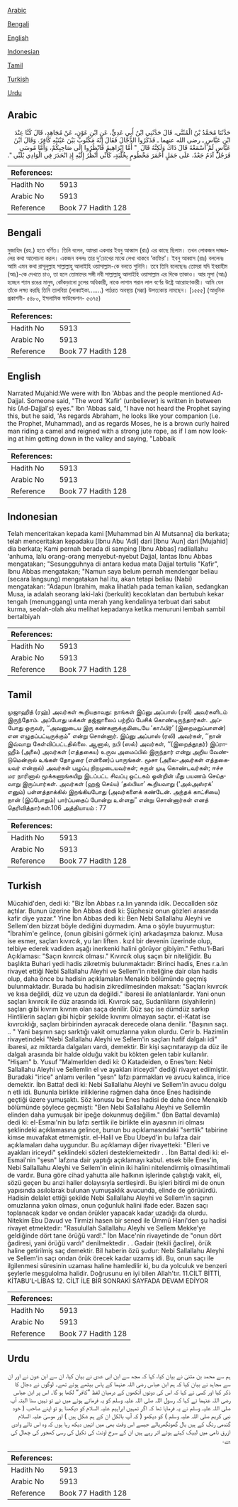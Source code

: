 [Arabic](#arabic)

[Bengali](#bengali)

[English](#english)

[Indonesian](#indonesian)

[Tamil](#tamil)

[Turkish](#turkish)

[Urdu](#urdu)

## Arabic


<div dir="rtl" lang="ar" style={{fontSize:'larger',backgroundColor:'#f8f9fa',padding:20}}>
حَدَّثَنَا مُحَمَّدُ بْنُ الْمُثَنَّى، قَالَ حَدَّثَنِي ابْنُ أَبِي عَدِيٍّ، عَنِ ابْنِ عَوْنٍ، عَنْ مُجَاهِدٍ، قَالَ كُنَّا عِنْدَ ابْنِ عَبَّاسٍ ـ رضى الله عنهما ـ فَذَكَرُوا الدَّجَّالَ فَقَالَ إِنَّهُ مَكْتُوبٌ بَيْنَ عَيْنَيْهِ كَافِرٌ‏.‏ وَقَالَ ابْنُ عَبَّاسٍ لَمْ أَسْمَعْهُ قَالَ ذَاكَ وَلَكِنَّهُ قَالَ ‏ "‏ أَمَّا إِبْرَاهِيمُ فَانْظُرُوا إِلَى صَاحِبِكُمْ، وَأَمَّا مُوسَى فَرَجُلٌ آدَمُ جَعْدٌ، عَلَى جَمَلٍ أَحْمَرَ مَخْطُومٍ بِخُلْبَةٍ، كَأَنِّي أَنْظُرُ إِلَيْهِ إِذِ انْحَدَرَ فِي الْوَادِي يُلَبِّي ‏"‏‏.‏
</div>
<div style={{backgroundColor:'#f8f9fa',padding:20, marginBottom: 10}}><table> <thead> <tr> <th>References:</th> <th></th> </tr> </thead> <tbody><tr><td>Hadith No</td><td>5913</td></tr><tr><td>Arabic No</td><td>5913</td></tr><tr><td>Reference</td><td>Book 77 Hadith 128</td></tr></tbody></table></div>

## Bengali


<div dir="ltr" lang="bn" style={{fontSize:'larger',backgroundColor:'#f8f9fa',padding:20}}>
মুজাহিদ (রহ.) হতে বর্ণিত। তিনি বলেন, আমরা একবার ইবনু আব্বাস (রাঃ) এর কাছে ছিলাম। তখন লোকজন দাজ্জালের কথা আলোচনা করল। একজন বললঃ তার দু’চোখের মাঝে লেখা থাকবে ‘কাফির’। ইবনু আব্বাস (রাঃ) বললেনঃ আমি এমন কথা রাসূলুল্লাহ সাল্লাল্লাহু আলাইহি ওয়াসাল্লাম-কে বলতে শুনিনি। তবে তিনি বলেছেনঃ তোমরা যদি ইবরাহীম (আঃ)-কে দেখতে চাও, তা হলে তোমাদের সঙ্গী নবী সাল্লাল্লাহু আলাইহি ওয়াসাল্লাম এর দিকে তাকাও। আর মূসা (আঃ) হচ্ছেন শ্যাম রঙের মানুষ, কোঁকড়ানো চুলের অধিকারী, নাকে লাগাম পরান লাল বর্ণের উষ্ট্রে আরোহণকারী। আমি যেন তাঁকে লক্ষ্য করছি তিনি তালবিয়া (লাব্বাইকা.......) পাঠরত অবস্থায় (মক্কা) উপত্যকায় নামছেন। [১৫৫৫] (আধুনিক প্রকাশনী- ৫৪৮০, ইসলামিক ফাউন্ডেশন- ৫৩৭৫)
</div>
<div style={{backgroundColor:'#f8f9fa',padding:20, marginBottom: 10}}><table> <thead> <tr> <th>References:</th> <th></th> </tr> </thead> <tbody><tr><td>Hadith No</td><td>5913</td></tr><tr><td>Arabic No</td><td>5913</td></tr><tr><td>Reference</td><td>Book 77 Hadith 128</td></tr></tbody></table></div>

## English


<div dir="ltr" lang="en" style={{fontSize:'larger',backgroundColor:'#f8f9fa',padding:20}}>
Narrated Mujahid:We were with Ibn 'Abbas and the people mentioned Ad-Dajjal. Someone said, "The word 'Kafir' (unbeliever) is written in between his (Ad-Dajjal's) eyes." Ibn 'Abbas said, "I have not heard the Prophet saying this, but he said, 'As regards Abraham, he looks like your companion (i.e. the Prophet, Muhammad), and as regards Moses, he is a brown curly haired man riding a camel and reigned with a strong jute rope, as if I am now looking at him getting down in the valley and saying, "Labbaik
</div>
<div style={{backgroundColor:'#f8f9fa',padding:20, marginBottom: 10}}><table> <thead> <tr> <th>References:</th> <th></th> </tr> </thead> <tbody><tr><td>Hadith No</td><td>5913</td></tr><tr><td>Arabic No</td><td>5913</td></tr><tr><td>Reference</td><td>Book 77 Hadith 128</td></tr></tbody></table></div>

## Indonesian


<div dir="ltr" lang="id" style={{fontSize:'larger',backgroundColor:'#f8f9fa',padding:20}}>
Telah menceritakan kepada kami [Muhammad bin Al Mutsanna] dia berkata; telah menceritakan kepadaku [Ibnu Abu 'Adi] dari [Ibnu 'Aun] dari [Mujahid] dia berkata; Kami pernah berada di samping [Ibnu Abbas] radliallahu 'anhuma, lalu orang-orang menyebut-nyebut Dajjal, lantas Ibnu Abbas mengatakan; "Sesungguhnya di antara kedua mata Dajjal tertulis "Kafir", Ibnu Abbas mengatakan; "Namun saya belum pernah mendengar beliau (secara langsung) mengatakan hal itu, akan tetapi beliau (Nabi) mengatakan: "Adapun Ibrahim, maka lihatlah pada teman kalian, sedangkan Musa, ia adalah seorang laki-laki (berkulit) kecoklatan dan bertubuh kekar tengah (menunggang) unta merah yang kendalinya terbuat dari sabut kurma, seolah-olah aku melihat kepadanya ketika menuruni lembah sambil bertalbiyah
</div>
<div style={{backgroundColor:'#f8f9fa',padding:20, marginBottom: 10}}><table> <thead> <tr> <th>References:</th> <th></th> </tr> </thead> <tbody><tr><td>Hadith No</td><td>5913</td></tr><tr><td>Arabic No</td><td>5913</td></tr><tr><td>Reference</td><td>Book 77 Hadith 128</td></tr></tbody></table></div>

## Tamil


<div dir="ltr" lang="ta" style={{fontSize:'larger',backgroundColor:'#f8f9fa',padding:20}}>
முஜாஹித் (ரஹ்) அவர்கள் கூறியதாவது: நாங்கள் இப்னு அப்பாஸ் (ரலி) அவர்களிடம் இருந்தோம். அப்போது மக்கள் தஜ்ஜாலைப் பற்றிப் பேசிக் கொண்டிருந்தார்கள். அப்போது ஒருவர், ‘‘அவனுடைய இரு கண்களுக்குமிடையே ‘காஃபிர்’ (இறைமறுப்பாளன்) என எழுதப்பட்டிருக்கும்” என்று சொன்னார். இப்னு அப்பாஸ் (ரலி) அவர்கள், ‘‘நான் இவ்வாறு கேள்விப்பட்டதில்லை. ஆனால், நபி (ஸல்) அவர்கள், ‘‘(இறைத்தூதர்) இப்ராஹீம் (அலை) அவர்கள் (எத்தகைய) உருவ அமைப்பில் இருந்தார் என்று அறிய வேண்டுமென்றால் உங்கள் தோழரை (என்னை)ப் பாருங்கள். மூசா (அலை-அவர்கள் எத்தகையவர் என்றால்) அவர்கள் பழுப்பு நிறமுடையவர்கள்; சுருள் முடி கொண்டவர்கள்; ஈச்ச மர நாரினால் மூக்கணாங்கயிறு இடப்பட்ட சிவப்பு ஒட்டகம் ஒன்றின் மீது பயணம் செய்தவாறு இருப்பார்கள். அவர்கள் (ஹஜ் செய்ய) ‘தல்பியா’ கூறியவாறு (‘அல்அஸ்ரக்’ எனும்) பள்ளத்தாக்கில் இறங்கியபோது (அவர்களைக் கண்டேன். அந்தக் காட்சியை) நான் (இப்போதும்) பார்ப்பதைப் போன்று உள்ளது” என்று சொன்னார்கள் எனத் தெரிவித்தார்கள்.106 அத்தியாயம் : 77
</div>
<div style={{backgroundColor:'#f8f9fa',padding:20, marginBottom: 10}}><table> <thead> <tr> <th>References:</th> <th></th> </tr> </thead> <tbody><tr><td>Hadith No</td><td>5913</td></tr><tr><td>Arabic No</td><td>5913</td></tr><tr><td>Reference</td><td>Book 77 Hadith 128</td></tr></tbody></table></div>

## Turkish


<div dir="ltr" lang="tr" style={{fontSize:'larger',backgroundColor:'#f8f9fa',padding:20}}>
Mücahid'den, dedi ki: "Biz İbn Abbas r.a.lın yanında idik. Deccallden söz açtılar. Bunun üzerine İbn Abbas dedi ki: Şüphesiz onun gözleri arasında kafir diye yazar." Yine İbn Abbas dedi ki: Ben Nebi Sallallahu Aleyhi ve Sellem'den bizzat böyle dediğini duymadım. Ama o şöyle buyurmuştur: "İbrahim'e gelince, (onun gibisini görmek için) arkadaşımza bakınız. Musa ise esmer, saçları kıvırcık, yu ları liften . kızıl bir devenin üzerinde olup, telbiye ederek vadiden aşağı inerkenki halini görüyor gibiyim." Fethu'l-Bari Açıklaması: "Saçın kıvırcık olması." Kıvırcık oluş saçın bir niteliğidir. Bu başlıkta Buhari yedi hadis zikretmiş bulunmaktadır: Birinci hadis, Enes r.a.lın rivayet ettiği Nebi Sallallahu Aleyhi ve Sellem'in niteliğine dair olan hadis olup, daha önce bu hadisin açıklamaları Menakib bölümünde geçmiş bulunmaktadır. Burada bu hadisin zikredilmesinden maksat: "Saçları kıvırcık ve kısa değildi, düz ve uzun da değildi." ibaresi ile anlatılanlardır. Yani onun saçları kıvırcık ile düz arasında idi. Kıvırcık saç, Sudanlıların (siyahilerin) saçları gibi kıvrım kıvrım olan saça denilir. Düz saç ise dümdüz sarkıp Hintlilerin saçları gibi hiçbir şekilde kıvrımı olmayan saçtır. el-Katat ise kıvırcıklığı, saçları birbirinden ayıracak derecede olana denilir. "Başının saçı. .. " Yani başının saçı sarktığı vakit omuzlarına yakın olurdu. Cerir b. Hazimlin rivayetindeki "Nebi Sallallahu Aleyhi ve Sellem'in saçları hafif dalgalı idi" ibaresi, az miktarda dalgaları vardı, demektir. Bir kişi saçınıtarayıp da düz ile dalgalı arasında bir halde olduğu vakit bu kökten gelen tabir kullanılır. "Hişam" b. Yusuf "Malmerlden dedi ki: O Katadeiden, o Enes'ten: Nebi Sallallahu Aleyhi ve Sellemlin el ve ayakları iriceydi" dediği rivayet edilmiştir. Buradaki "irice" anlamı verilen "şesn" lafzı parmakları ve avucu kalınca, irice demektir. İbn Batta! dedi ki: Nebi Sallallahu Aleyhi ve Sellem'in avucu dolgu n etli idi. Bununla birlikte iriliklerine rağmen daha önce Enes hadisinde geçtiği üzere yumuşaktı. Söz konusu bu Enes hadisi de daha önce Menakib bölümünde şöylece geçmişti: "Ben Nebi Sallallahu Aleyhi ve Sellemlin elinden daha yumuşak bir ipeğe dokunmuş değilim." (İbn Battal devamla) dedi ki: el-Esmaı'nin bu lafzı sertlik ile birlikte elin ayasının iri olması şeklindeki açıklamasına gelince, bunun bu açıklamasındaki "sertlik" tabirine kimse muvafakat etmemiştir. el-Halil ve Ebu Ubeyd'in bu lafza dair açıklamaları daha uygundur. Bu açıklamayı diğer rivayetteki: "Elleri ve ayakları iriceydi" şeklindeki sözleri desteklemektedir . . İbn Battal dedi ki: el-Esmai'nin "şesn" lafzına dair yaptığı açıklamayı kabul. etsek bile Enes'in, Nebi Sallallahu Aleyhi ve Sellem'in elinin iki halini nitelendirmiş olmasıihtimali de vardır. Buna göre cihad yahutta aile halkının işlerinde çalıştığı vakit, eli, sözü geçen bu arızi haller dolayısıyla sertleşirdi. Bu işleri bitirdi mi de onun yapısında asılolarak bulunan yumuşaklık avucunda, elinde de görüıürdü. Hadisin delalet ettiği şekilde Nebi Sallallahu Aleyhi ve Sellem'in saçının omuzlarına yakın olması, onun çoğunluk halini ifade eder. Bazen saçı toplanacak kadar ve ondan örükler yapacak kadar uzadığı da olurdu. Nitekim Ebu Davud ve Tirmizi hasen bir sened ile Ümmü Hani'den şu hadisi rivayet etmektedir: "Rasulullah Sallallahu Aleyhi ve Sellem Mekke'ye geldiğinde dört tane örüğü vard!." İbn Mace'nin rivayetinde de "onun dört ğadiresi, yani örüğü vardı" denilmektedir . . Gadair (tekili ğaclire), örük haline getirilmiş saç demektir. Bil haberin özü şudur: Nebi Sallallahu Aleyhi ve Sellem'in saçı ondan örük örecek kadar uzamış idi. Bu, onun saçı ile ilgilenmesi süresinin uzaması haline hamledilir ki, bu da yolculuk ve benzeri şeylerle meşgulolma halidir. Doğrusunu en iyi bilen Allah'tır. 11.CİLT BİTTİ, KİTABU’L-LİBAS 12. CİLT İLE BİR SONRAKİ SAYFADA DEVAM EDİYOR
</div>
<div style={{backgroundColor:'#f8f9fa',padding:20, marginBottom: 10}}><table> <thead> <tr> <th>References:</th> <th></th> </tr> </thead> <tbody><tr><td>Hadith No</td><td>5913</td></tr><tr><td>Arabic No</td><td>5913</td></tr><tr><td>Reference</td><td>Book 77 Hadith 128</td></tr></tbody></table></div>

## Urdu


<div dir="rtl" lang="ur" style={{fontSize:'larger',backgroundColor:'#f8f9fa',padding:20}}>
ہم سے محمد بن مثنیٰ نے بیان کیا، کہا کہ مجھ سے ابن ابی عدی نے بیان کیا، ان سے ابن عون نے اور ان سے مجاہد نے بیان کیا کہ ہم ابن عباس رضی اللہ عنہما کے پاس بیٹھے ہوئے تھے۔ لوگوں نے دجال کا ذکر کیا اور کسی نے کہا کہ اس کی دونوں آنکھوں کے درمیان لفظ ”کافر“ لکھا ہو گا۔ اس پر ابن عباس رضی اللہ عنہما نے کہا کہ رسول اللہ صلی اللہ علیہ وسلم کو یہ فرماتے ہوئے میں نے تو نہیں سنا البتہ آپ صلی اللہ علیہ وسلم نے یہ فرمایا تھا کہ اگر تمہیں ابراہیم علیہ السلام کو دیکھنا ہو تو اپنے صاحب ( خود نبی کریم صلی اللہ علیہ وسلم ) کو دیکھو ( کہ آپ بالکل ان کے ہم شکل ہیں ) اور موسیٰ علیہ السلام گندمی رنگ کے ہیں بال گھونگھریالے جیسے اس وقت بھی میں انہیں دیکھ رہا ہوں کہ وہ اس نالے وادی ازرق نامی میں لبیک کہتے ہوئے اتر رہے ہیں ان کے سرخ اونٹ کی نکیل کی رسی کھجور کی چھال کی ہے۔
</div>
<div style={{backgroundColor:'#f8f9fa',padding:20, marginBottom: 10}}><table> <thead> <tr> <th>References:</th> <th></th> </tr> </thead> <tbody><tr><td>Hadith No</td><td>5913</td></tr><tr><td>Arabic No</td><td>5913</td></tr><tr><td>Reference</td><td>Book 77 Hadith 128</td></tr></tbody></table></div>